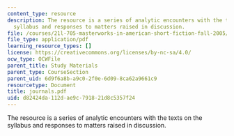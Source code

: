 ```yaml
---
content_type: resource
description: The resource is a series of analytic encounters with the texts on the
  syllabus and responses to matters raised in discussion.
file: /courses/21l-705-masterworks-in-american-short-fiction-fall-2005/d82424da112dae9c791821d8c5357f24_journals.pdf
file_type: application/pdf
learning_resource_types: []
license: https://creativecommons.org/licenses/by-nc-sa/4.0/
ocw_type: OCWFile
parent_title: Study Materials
parent_type: CourseSection
parent_uid: 6d9f6a8b-a9c0-2f0e-6d09-8ca62a9661c9
resourcetype: Document
title: journals.pdf
uid: d82424da-112d-ae9c-7918-21d8c5357f24
---
```

The resource is a series of analytic encounters with the texts on the syllabus and responses to matters raised in discussion.